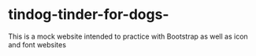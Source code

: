# tindog-tinder-for-dogs-
This is a mock website intended to practice with Bootstrap as well as icon and font websites
